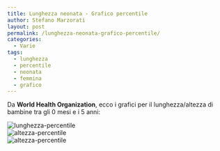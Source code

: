 ```yaml
---
title: Lunghezza neonata - Grafico percentile
author: Stefano Marzorati
layout: post
permalink: /lunghezza-neonata-grafico-percentile/
categories:
  - Varie
tags:
  - lunghezza
  - percentile
  - neonata
  - femmina
  - grafico
---
```

Da **World Health Organization**, ecco i grafici per il lunghezza/altezza di bambine tra gli 0 mesi e i 5 anni:   

![lunghezza-percentile](https://farm9.staticflickr.com/8698/16956970680_c16c0e527f_o.jpg)   
![altezza-percentile](https://farm8.staticflickr.com/7663/16956970190_df94c9c97c_o.jpg)   
![altezza-percentile](https://farm8.staticflickr.com/7619/17142927602_33d5107f2a_o.jpg)   
